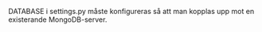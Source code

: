 DATABASE i settings.py måste konfigureras så att man kopplas upp mot en existerande MongoDB-server.
